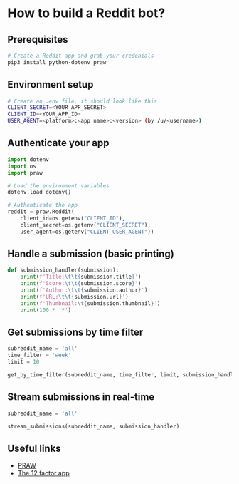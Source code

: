 # How to build a Reddit bot?

## Prerequisites

```bash
# Create a Reddit app and grab your credenials
pip3 install python-dotenv praw
```

## Environment setup

```bash
# Create an .env file, it should look like this
CLIENT_SECRET=<YOUR_APP_SECRET>
CLIENT_ID=<YOUR_APP_ID>
USER_AGENT=<platform>:<app name>:<version> (by /u/<username>)
```

## Authenticate your app

```python
import dotenv
import os
import praw

# Load the environment variables
dotenv.load_dotenv()

# Authenticate the app
reddit = praw.Reddit(
    client_id=os.getenv("CLIENT_ID"),
    client_secret=os.getenv("CLIENT_SECRET"),
    user_agent=os.getenv("CLIENT_USER_AGENT"))
```

## Handle a submission (basic printing)

```python
def submission_handler(submission):
    print(f'Title:\t\t{submission.title}')
    print(f'Score:\t\t{submission.score}')
    print(f'Author:\t\t{submission.author}')
    print(f'URL:\t\t{submission.url}')
    print(f'Thumbnail:\t{submission.thumbnail}')
    print(100 * '*')
```

## Get submissions by time filter

```python
subreddit_name = 'all'
time_filter = 'week'
limit = 10

get_by_time_filter(subreddit_name, time_filter, limit, submission_handler)
```

## Stream submissions in real-time

```python
subreddit_name = 'all'

stream_submissions(subreddit_name, submission_handler)
```

## Useful links

- [PRAW](https://praw.readthedocs.io/en/latest/)
- [The 12 factor app](https://12factor.net/)
